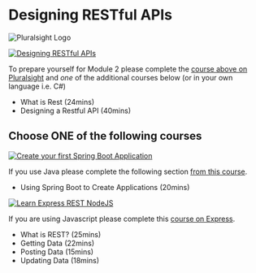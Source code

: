 # Designing RESTful APIs

![Pluralsight Logo](https://www.pluralsight.com/content/dam/pluralsight/blog/2015/10/pluralsight-new-brand/wp/img/60885_PS_Inline_01.jpg)

[![Designing RESTful APIs](https://user-images.githubusercontent.com/4499581/126299566-9dc6015a-8bc9-4d92-9756-e933623ac96a.png)](https://app.pluralsight.com/library/courses/designing-restful-web-apis/table-of-contents)

To prepare yourself for Module 2 please complete the [course above on Pluralsight](https://app.pluralsight.com/library/courses/designing-restful-web-apis/table-of-contents) and _one_ of the additional courses below (or in your own language i.e. C#)

* What is Rest (24mins)
* Designing a Restful API (40mins)

## Choose ONE of the following courses

[![Create your first Spring Boot Application](https://user-images.githubusercontent.com/4499581/126299591-51c01833-0e51-4319-9fe5-081adcfb9f05.png)](https://app.pluralsight.com/library/courses/creating-first-spring-boot-application/table-of-contents)

If you use Java please complete the following section [from this course](https://app.pluralsight.com/library/courses/creating-first-spring-boot-application/table-of-contents).

* Using Spring Boot to Create Applications (20mins)

[![Learn Express REST NodeJS](https://user-images.githubusercontent.com/4499581/126299605-cfd03909-e202-4c3a-9759-ee15e0d8732d.png)](https://app.pluralsight.com/library/courses/node-js-express-rest-web-services-update/table-of-contents)

If you are using Javascript please complete this [course on Express](https://app.pluralsight.com/library/courses/node-js-express-rest-web-services-update/table-of-contents).

* What is REST? (25mins)
* Getting Data (22mins)
* Posting Data (15mins)
* Updating Data (18mins)

